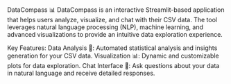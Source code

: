 DataCompass 📊
DataCompass is an interactive Streamlit-based application that helps users analyze, visualize, and chat with their CSV data. The tool leverages natural language processing (NLP), machine learning, and advanced visualizations to provide an intuitive data exploration experience.

Key Features: 
Data Analysis 🔎: Automated statistical analysis and insights generation for your CSV data.
Visualization 📊: Dynamic and customizable plots for data exploration.
Chat Interface 💬: Ask questions about your data in natural language and receive detailed responses.
